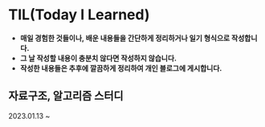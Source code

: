 # TIL(Today I Learned)

- **매일 경험한 것들이나, 배운 내용들을 간단하게 정리하거나 일기 형식으로 작성합니다.**
- **그 날 작성할 내용이 충분치 않다면 작성하지 않습니다.**
- **작성한 내용들은 추후에 깔끔하게 정리하여 개인 블로그에 게시합니다.**

## 자료구조, 알고리즘 스터디
2023.01.13 ~
